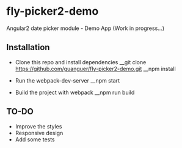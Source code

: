 # fly-picker2-demo
Angular2 date picker module - Demo App (Work in progress...)

## Installation
* Clone this repo and install dependencies
__git clone https://github.com/guanguer/fly-picker2-demo.git
__npm install

* Run the webpack-dev-server
__npm start

* Build the project with webpack
__npm run build

## TO-DO
* Improve the styles
* Responsive design
* Add some tests
